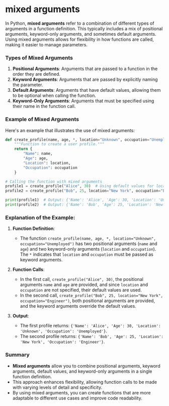# mixed arguments
In Python, **mixed arguments** refer to a combination of different types of arguments in a function definition. This typically includes a mix of positional arguments, keyword-only arguments, and sometimes default arguments. Using mixed arguments allows for flexibility in how functions are called, making it easier to manage parameters.

### Types of Mixed Arguments

1. **Positional Arguments**: Arguments that are passed to a function in the order they are defined.
2. **Keyword Arguments**: Arguments that are passed by explicitly naming the parameter.
3. **Default Arguments**: Arguments that have default values, allowing them to be optional when calling the function.
4. **Keyword-Only Arguments**: Arguments that must be specified using their name in the function call.

### Example of Mixed Arguments

Here's an example that illustrates the use of mixed arguments:

```python
def create_profile(name, age, *, location="Unknown", occupation="Unemployed"):
    """Function to create a user profile."""
    return {
        "Name": name,
        "Age": age,
        "Location": location,
        "Occupation": occupation
    }

# Calling the function with mixed arguments
profile1 = create_profile("Alice", 30)  # Using default values for location and occupation
profile2 = create_profile("Bob", 25, location="New York", occupation="Engineer")  # Overriding defaults

print(profile1)  # Output: {'Name': 'Alice', 'Age': 30, 'Location': 'Unknown', 'Occupation': 'Unemployed'}
print(profile2)  # Output: {'Name': 'Bob', 'Age': 25, 'Location': 'New York', 'Occupation': 'Engineer'}
```

### Explanation of the Example:

1. **Function Definition**:
   - The function `create_profile(name, age, *, location="Unknown", occupation="Unemployed")` has two positional arguments (`name` and `age`) and two keyword-only arguments (`location` and `occupation`). The `*` indicates that `location` and `occupation` must be passed as keyword arguments.

2. **Function Calls**:
   - In the first call, `create_profile("Alice", 30)`, the positional arguments `name` and `age` are provided, and since `location` and `occupation` are not specified, their default values are used.
   - In the second call, `create_profile("Bob", 25, location="New York", occupation="Engineer")`, both positional arguments are provided, and the keyword arguments override the default values.

3. **Output**:
   - The first profile returns: `{'Name': 'Alice', 'Age': 30, 'Location': 'Unknown', 'Occupation': 'Unemployed'}`.
   - The second profile returns: `{'Name': 'Bob', 'Age': 25, 'Location': 'New York', 'Occupation': 'Engineer'}`.

### Summary

- **Mixed arguments** allow you to combine positional arguments, keyword arguments, default values, and keyword-only arguments in a single function definition.
- This approach enhances flexibility, allowing function calls to be made with varying levels of detail and specificity.
- By using mixed arguments, you can create functions that are more adaptable to different use cases and improve code readability.